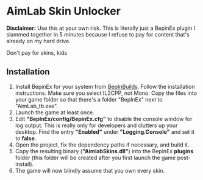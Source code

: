 # AimLab Skin Unlocker

**Disclaimer:** Use this at your own risk. This is literally just a BepinEx plugin I slammed together in 5 minutes because I refuse to pay for content that's already on my hard drive.

Don't pay for skins, kids

## Installation

1. Install BepinEx for your system from [BepInBuilds](https://builds.bepinex.dev/projects/bepinex_be). Follow the installation instructions. Make sure you select IL2CPP, not Mono. Copy the files into your game folder so that there's a folder "BepInEx" next to "AimLab_tb.exe".
1. Launch the game at least once.
1. Edit **"BepInEx/config/BepinEx.cfg"** to disable the console window for log output. This is really only for developers and clutters up your desktop. Find the entry **"Enabled"** under **"Logging.Console"** and set it to **false**.
1. Open the project, fix the dependency paths if necessary, and build it.
1. Copy the resulting binary (**"AimlabSkins.dll"**) into the BepinEx **plugins** folder (this folder will be created after you first launch the game post-install).
1. The game will now blindly assume that you own every skin.
